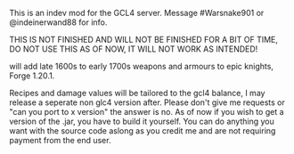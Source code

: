 This is an indev mod for the GCL4 server. Message #Warsnake901 or @indeinerwand88 for info.

THIS IS NOT FINISHED AND WILL NOT BE FINISHED FOR A BIT OF TIME, DO NOT USE THIS AS OF NOW, IT WILL NOT WORK AS INTENDED!

will add late 1600s to early 1700s weapons and armours to epic knights, Forge 1.20.1.

Recipes and damage values will be tailored to the gcl4 balance, I may release a seperate non glc4 version after. 
Please don't give me requests or "can you port to x version" the answer is no.
As of now if you wish to get a version of the .jar, you have to build it yourself.
You can do anything you want with the source code aslong as you credit me and are not requiring payment from the end user.
